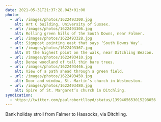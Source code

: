 ```yaml
---
date: 2021-05-31T21:37:28.043+01:00
photo:
  - url: /images/photos/1622493300.jpg
    alt: Art C building, University of Sussex.
  - url: /images/photos/1622493306.jpg
    alt: Rolling green hills of the South Downs, near Falmer.
  - url: /images/photos/1622493328.jpg
    alt: Signpost pointing east that says ‘South Downs Way’.
  - url: /images/photos/1622493367.jpg
    alt: At the highest point on the walk, near Ditchling Beacon.
  - url: /images/photos/1622493410.jpg
    alt: Dense woodland of tall thin bare trees.
  - url: /images/photos/1622493446.jpg
    alt: View of a path ahead through a green field.
  - url: /images/photos/1622493450.jpg
    alt: Door and window, St. Martin’s church in Westmeston.
  - url: /images/photos/1622493480.jpg
    alt: Spire of St. Margaret’s church in Ditchling.
syndication:
  - https://twitter.com/paulrobertlloyd/status/1399465653015298056
---
```

Bank holiday stroll from Falmer to Hassocks, via Ditchling.
